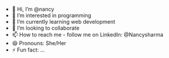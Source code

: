 - 👋 Hi, I’m @nancy
- 👀 I’m interested in programming 
- 🌱 I’m currently learning web development 
- 💞️ I’m looking to collaborate 
- 📫 How to reach me - follow me on LinkedIn: @Nancysharma
- 😄 Pronouns: She/Her
- ⚡ Fun fact: ...

<!---
nancy-15-n/nancy-15-n is a ✨ special ✨ repository because its `README.md` (this file) appears on your GitHub profile.
You can click the Preview link to take a look at your changes.
--->
